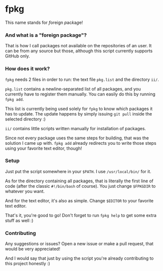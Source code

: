 # fpkg
This name stands for *f*oreign *p*ac*k*a*g*e!

### And what is a "foreign package"?

That is how I call packages not available on the repositories of an user. It can be from any source but those, although this script currently supports GitHub only.

### How does it work?

`fpkg` needs 2 files in order to run: the text file `pkg.list` and the directory `ii/`.

`pkg.list` contains a newline-separated list of all packages, and you currently have to register them manually. You can easily do this by running `fpkg add`.

This list is currently being used solely for `fpkg` to know which packages it has to update. The update happens by simply issuing `git pull` inside the selected directory :)

`ii/` contains little scripts written manually for installation of packages.

Since not every package uses the same steps for building, that was the solution I came up with. `fpkg add` already redirects you to write those steps using your favorite text editor, though!

### Setup

Just put the script somewhere in your `$PATH`. I use `/usr/local/bin/` for it.

As for the directory containing all packages, that is literally the first line of code (after the classic `#!/bin/bash` of course). You just change `$FPKGDIR` to whatever you want.

And for the text editor, it's also as simple. Change `$EDITOR` to your favorite text editor.

That's it, you're good to go! Don't forget to run `fpkg help` to get some extra stuff as well :)

### Contributing

Any suggestions or issues? Open a new issue or make a pull request, that would be very appreciated!

And I would say that just by using the script you're already contributing to this project honestly :)
